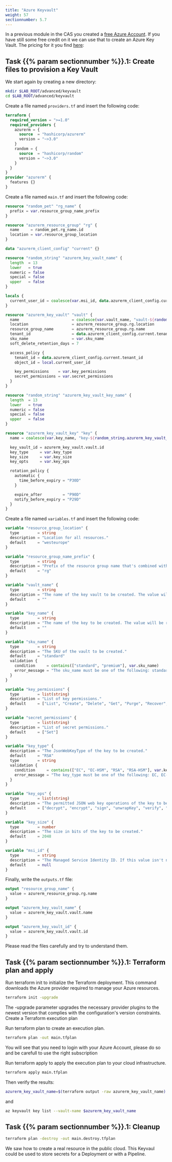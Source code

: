 ```yaml
---
title: "Azure Keyvault"
weight: 57
sectionnumber: 5.7
---
```



In a previous module in the CAS you created a [free Azure Account](https://azure.microsoft.com/en-us/pricing/purchase-options/azure-account).
If you have still some free credit on it we can use that to create an Azure Key Vault. The pricing for it you find [here](https://azure.microsoft.com/en-us/pricing/details/key-vault/):

## Task {{% param sectionnumber %}}.1: Create files to provision a Key Vault

We start again by creating a new directory:

```bash
mkdir $LAB_ROOT/advanced/keyvault
cd $LAB_ROOT/advanced/keyvault
```

Create a file named `providers.tf` and insert the following code:

```terraform
terraform {
  required_version = ">=1.0"
  required_providers {
    azurerm = {
      source  = "hashicorp/azurerm"
      version = "~>3.0"
    }
    random = {
      source  = "hashicorp/random"
      version = "~>3.0"
    }
  }
}
provider "azurerm" {
  features {}
}
```

Create a file named `main.tf` and insert the following code:

```terraform
resource "random_pet" "rg_name" {
  prefix = var.resource_group_name_prefix
}

resource "azurerm_resource_group" "rg" {
  name     = random_pet.rg_name.id
  location = var.resource_group_location
}

data "azurerm_client_config" "current" {}

resource "random_string" "azurerm_key_vault_name" {
  length  = 13
  lower   = true
  numeric = false
  special = false
  upper   = false
}

locals {
  current_user_id = coalesce(var.msi_id, data.azurerm_client_config.current.object_id)
}

resource "azurerm_key_vault" "vault" {
  name                       = coalesce(var.vault_name, "vault-${random_string.azurerm_key_vault_name.result}")
  location                   = azurerm_resource_group.rg.location
  resource_group_name        = azurerm_resource_group.rg.name
  tenant_id                  = data.azurerm_client_config.current.tenant_id
  sku_name                   = var.sku_name
  soft_delete_retention_days = 7

  access_policy {
    tenant_id = data.azurerm_client_config.current.tenant_id
    object_id = local.current_user_id

    key_permissions    = var.key_permissions
    secret_permissions = var.secret_permissions
  }
}

resource "random_string" "azurerm_key_vault_key_name" {
  length  = 13
  lower   = true
  numeric = false
  special = false
  upper   = false
}

resource "azurerm_key_vault_key" "key" {
  name = coalesce(var.key_name, "key-${random_string.azurerm_key_vault_key_name.result}")

  key_vault_id = azurerm_key_vault.vault.id
  key_type     = var.key_type
  key_size     = var.key_size
  key_opts     = var.key_ops

  rotation_policy {
    automatic {
      time_before_expiry = "P30D"
    }

    expire_after         = "P90D"
    notify_before_expiry = "P29D"
  }
}
```

Create a file named `variables.tf` and insert the following code:

```terraform
variable "resource_group_location" {
  type        = string
  description = "Location for all resources."
  default     = "westeurope"
}

variable "resource_group_name_prefix" {
  type        = string
  description = "Prefix of the resource group name that's combined with a random ID so name is unique in your Azure subscription."
  default     = "rg"
}

variable "vault_name" {
  type        = string
  description = "The name of the key vault to be created. The value will be randomly generated if blank."
  default     = ""
}

variable "key_name" {
  type        = string
  description = "The name of the key to be created. The value will be randomly generated if blank."
  default     = ""
}

variable "sku_name" {
  type        = string
  description = "The SKU of the vault to be created."
  default     = "standard"
  validation {
    condition     = contains(["standard", "premium"], var.sku_name)
    error_message = "The sku_name must be one of the following: standard, premium."
  }
}

variable "key_permissions" {
  type        = list(string)
  description = "List of key permissions."
  default     = ["List", "Create", "Delete", "Get", "Purge", "Recover", "Update", "GetRotationPolicy", "SetRotationPolicy"]
}

variable "secret_permissions" {
  type        = list(string)
  description = "List of secret permissions."
  default     = ["Set"]
}

variable "key_type" {
  description = "The JsonWebKeyType of the key to be created."
  default     = "RSA"
  type        = string
  validation {
    condition     = contains(["EC", "EC-HSM", "RSA", "RSA-HSM"], var.key_type)
    error_message = "The key_type must be one of the following: EC, EC-HSM, RSA, RSA-HSM."
  }
}

variable "key_ops" {
  type        = list(string)
  description = "The permitted JSON web key operations of the key to be created."
  default     = ["decrypt", "encrypt", "sign", "unwrapKey", "verify", "wrapKey"]
}

variable "key_size" {
  type        = number
  description = "The size in bits of the key to be created."
  default     = 2048
}

variable "msi_id" {
  type        = string
  description = "The Managed Service Identity ID. If this value isn't null (the default), 'data.azurerm_client_config.current.object_id' will be set to this value."
  default     = null
}
```

Finally, write the `outputs.tf` file:

```terraform
output "resource_group_name" {
  value = azurerm_resource_group.rg.name
}

output "azurerm_key_vault_name" {
  value = azurerm_key_vault.vault.name
}

output "azurerm_key_vault_id" {
  value = azurerm_key_vault.vault.id
}
```

Please read the files carefully and try to understand them.

## Task {{% param sectionnumber %}}.1: Terraform plan and apply

Run terraform init to initialize the Terraform deployment. This command downloads the Azure provider required to manage your Azure resources.

```bash
terraform init -upgrade
```

The -upgrade parameter upgrades the necessary provider plugins to the newest version that complies with the configuration's version constraints.
Create a Terraform execution plan

Run terraform plan to create an execution plan.

```bash
terraform plan -out main.tfplan
```

You will see that you need to login with your Azure Account, please do so and be carefull to use the right subscription

Run terraform apply to apply the execution plan to your cloud infrastructure.

```bash
terraform apply main.tfplan
```

Then verify the results:

```bash
azurerm_key_vault_name=$(terraform output -raw azurerm_key_vault_name)
```

and

```bash
az keyvault key list --vault-name $azurerm_key_vault_name
```

## Task {{% param sectionnumber %}}.1: Cleanup

```bash
terraform plan -destroy -out main.destroy.tfplan
```

We saw how to create a real resource in the public cloud. This Keyvaul could be used to store secrets for a Deployment or with a Pipeline.

